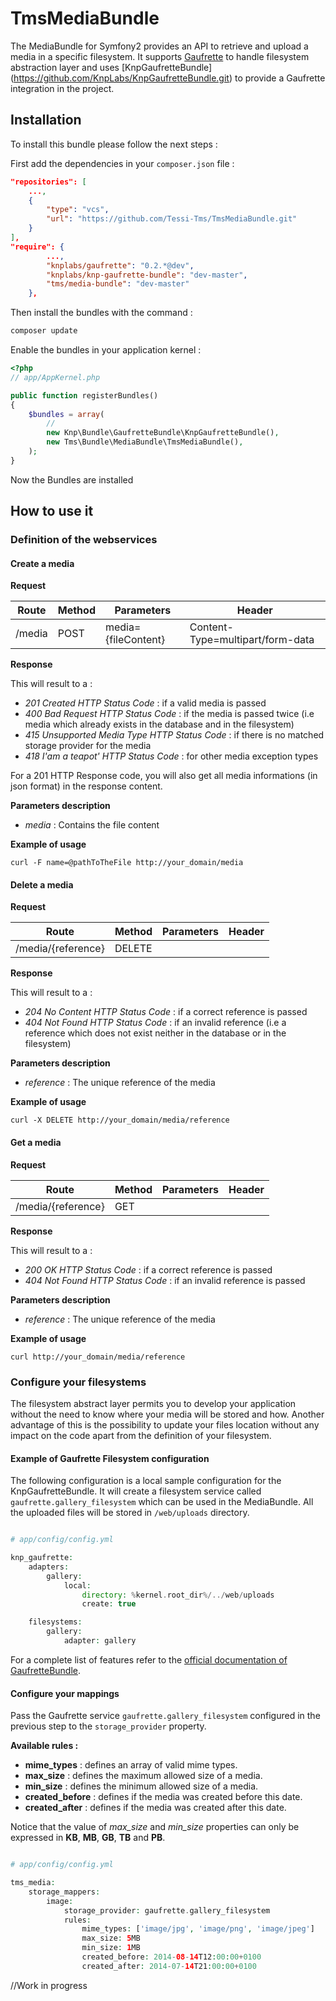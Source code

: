 TmsMediaBundle
==============

The MediaBundle for Symfony2 provides an API to retrieve and upload a media in a specific filesystem.
It supports [Gaufrette](https://github.com/KnpLabs/Gaufrette.git) to handle filesystem abstraction layer and uses [KnpGaufretteBundle]
(https://github.com/KnpLabs/KnpGaufretteBundle.git) to provide a Gaufrette integration in the project.


Installation
------------

To install this bundle please follow the next steps :

First add the dependencies in your `composer.json` file :

```json
"repositories": [
    ...,
    {
        "type": "vcs",
        "url": "https://github.com/Tessi-Tms/TmsMediaBundle.git"
    }
],
"require": {
        ...,
        "knplabs/gaufrette": "0.2.*@dev",
        "knplabs/knp-gaufrette-bundle": "dev-master",
        "tms/media-bundle": "dev-master"
    },
```

Then install the bundles with the command :

```sh
composer update
```

Enable the bundles in your application kernel :

```php
<?php
// app/AppKernel.php

public function registerBundles()
{
    $bundles = array(
        //
        new Knp\Bundle\GaufretteBundle\KnpGaufretteBundle(),
        new Tms\Bundle\MediaBundle\TmsMediaBundle(),
    );
}
```
Now the Bundles are installed

How to use it
-------------

### Definition of the webservices

#### Create a media

**Request**

| Route           | Method | Parameters             | Header
|-----------------|--------|------------------------|----------------------------------------------------------------------------------------------------------------------------------------------------
| /media          | POST   | media={fileContent}     | Content-Type=multipart/form-data

**Response**

This will result to a :

- *201 Created HTTP Status Code* : if a valid media is passed
- *400 Bad Request HTTP Status Code* : if the media is passed twice (i.e media which already exists in the database and in the filesystem)
- *415 Unsupported Media Type HTTP Status Code* : if there is no matched storage provider for the media
- *418 I'am a teapot' HTTP Status Code* : for other media exception types

For a 201 HTTP Response code, you will also get all media informations (in json format) in the response content.

**Parameters description**

- *media* : Contains the file content

**Example of usage**

```curl 
curl -F name=@pathToTheFile http://your_domain/media
```

#### Delete a media

**Request**

| Route                 | Method | Parameters         | Header
|-----------------------|--------|--------------------|----------------------------------------------------------------------------------------------------------------------------------------------------
| /media/{reference}    | DELETE |                    |

**Response**

This will result to a :

- *204 No Content HTTP Status Code* : if a correct reference is passed
- *404 Not Found HTTP Status Code* : if an invalid reference (i.e a reference which does not exist neither in the database or in the filesystem)

**Parameters description**

- *reference* : The unique reference of the media

**Example of usage**

```curl
curl -X DELETE http://your_domain/media/reference
```

#### Get a media

**Request**

| Route                 | Method | Parameters         | Header
|-----------------------|--------|--------------------|----------------------------------------------------------------------------------------------------------------------------------------------------
| /media/{reference}    | GET    |                    |

**Response**

This will result to a :

- *200 OK HTTP Status Code* : if a correct reference is passed
- *404 Not Found HTTP Status Code* : if an invalid reference is passed

**Parameters description**

- *reference* : The unique reference of the media

**Example of usage**

```curl
curl http://your_domain/media/reference
```

### Configure your filesystems

The filesystem abstract layer permits you to develop your application without the need to know where your media will be stored and how. Another advantage of this is the possibility to update your files location without any impact on the code apart from the definition of your filesystem.

#### Example of Gaufrette Filesystem configuration

The following configuration is a local sample configuration for the KnpGaufretteBundle. It will create a filesystem service called `gaufrette.gallery_filesystem` which can be used in the MediaBundle. All the uploaded files will be stored in `/web/uploads` directory.


```php

# app/config/config.yml

knp_gaufrette:
    adapters:
        gallery:
            local:
                directory: %kernel.root_dir%/../web/uploads
                create: true

    filesystems:
        gallery:
            adapter: gallery
```
For a complete list of features refer to the [official documentation of GaufretteBundle](https://github.com/KnpLabs/KnpGaufretteBundle.git).

#### Configure your mappings

Pass the Gaufrette service `gaufrette.gallery_filesystem` configured in the previous step to the `storage_provider` property.

**Available rules :**

- **mime_types** : defines an array of valid mime types.
- **max_size** : defines the maximum allowed size of a media.
- **min_size** : defines the minimum allowed size of a media.
- **created_before** : defines if the media was created before this date.
- **created_after** : defines if the media was created after this date.

Notice that the value of *max_size* and *min_size* properties can only be expressed in **KB**, **MB**, **GB**, **TB** and **PB**.

```php

# app/config/config.yml

tms_media:
    storage_mappers:
        image:
            storage_provider: gaufrette.gallery_filesystem
            rules:
                mime_types: ['image/jpg', 'image/png', 'image/jpeg']
                max_size: 5MB
                min_size: 1MB
                created_before: 2014-08-14T12:00:00+0100
                created_after: 2014-07-14T21:00:00+0100
```

//Work in progress
